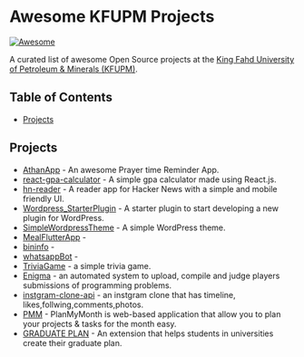 # Awesome KFUPM Projects
[![Awesome](https://cdn.rawgit.com/sindresorhus/awesome/d7305f38d29fed78fa85652e3a63e154dd8e8829/media/badge.svg)](https://github.com/sindresorhus/awesome)

A curated list of awesome Open Source projects at the [King Fahd University of Petroleum & Minerals (KFUPM)](https://kfupm.edu.sa/).

## Table of Contents

* [Projects](#Projects)

## Projects

* [AthanApp](https://github.com/ipkalid/AthanApp) - An awesome Prayer time Reminder App.
* [react-gpa-calculator](https://github.com/mrbasel/react-gpa-calculator) - A simple gpa calculator made using React.js.
* [hn-reader](https://github.com/mrbasel/hn-reader) - A reader app for Hacker News with a simple and mobile friendly UI.
* [Wordpress_StarterPlugin](https://github.com/AbdulazizYas/Wordpress_StarterPlugin) - A starter plugin to start developing a new plugin for WordPress.
* [SimpleWordpressTheme](https://github.com/AbdulazizYas/SimpleWordpressTheme) - A simple WordPress theme.
* [MealFlutterApp](https://github.com/AbdulazizYas/MealFlutterApp) -
* [bininfo](https://github.com/soraxksa/bininfo) -
* [whatsappBot](https://github.com/soraxksa/whatsappBot) - 
* [TriviaGame](https://github.com/Modalessi/TriviaGame) - a simple trivia game.
* [Enigma](https://github.com/mohalobaidi/Enigma) - an automated system to upload, compile and judge players submissions of programming problems.
* [instgram-clone-api](https://github.com/ziyad00/instgram-clone-api) - an instgram clone that has timeline, likes,follwing,comments,photos.
* [PMM](https://github.com/0ss/PlanMyMonth) - PlanMyMonth is web-based application that allow you to plan your projects & tasks for the month easy.
* [GRADUATE PLAN](https://github.com/mohsowa/GRADUATEPLAN) - An extension that helps students in universities create their graduate plan.

